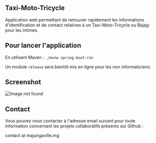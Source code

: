 
## Taxi-Moto-Tricycle

Application web permettant de retrouver rapidement les informations d'identification et de contact relatives à un Taxi-Moto-Tricycle ou Bajajy pour les intimes.

## Pour lancer l'application

En utilisant Maven : ```./mvnw spring-boot:run```

Un module ```release``` sera bientôt mis en ligne pour les non informaticiens.

## Screenshot

![Image not found](https://raw.githubusercontent.com/MajungaVille/Taxi-Moto-Tricycle/Taxi-Moto-Tricycle/screenshot.png "TMT App")

## Contact

Vous pouvez nous contacter à l'adresse email suivant pour toute information concernant les projets collaboratifs présents sur Github :

contact at majungaville.mg


